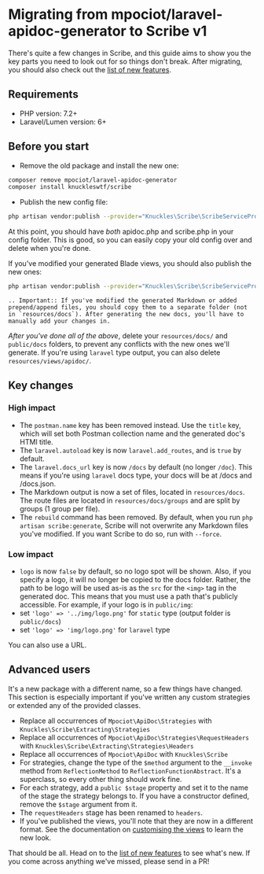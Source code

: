 # Migrating from mpociot/laravel-apidoc-generator to Scribe v1
There's quite a few changes in Scribe, and this guide aims to show you the key parts you need to look out for so things don't break. After migrating, you should also check out the [list of new features](./whats-new.html).

## Requirements
- PHP version: 7.2+
- Laravel/Lumen version: 6+

## Before you start
- Remove the old package and install the new one:

```bash
composer remove mpociot/laravel-apidoc-generator 
composer install knuckleswtf/scribe 
```

- Publish the new config file: 

```bash
php artisan vendor:publish --provider="Knuckles\Scribe\ScribeServiceProvider" --tag=scribe-config
```

At this point, you should have _both_ apidoc.php and scribe.php in your config folder. This is good, so you can easily copy your old config over and delete when you're done.

If you've modified your generated Blade views, you should also publish the new ones:

```bash
php artisan vendor:publish --provider="Knuckles\Scribe\ScribeServiceProvider" --tag=scribe-views
```

```eval_rst
.. Important:: If you've modified the generated Markdown or added prepend/append files, you should copy them to a separate folder (not in `resources/docs`). After generating the new docs, you'll have to manually add your changes in.
```

_After you've done all of the above_, delete your `resources/docs/` and `public/docs` folders, to prevent any conflicts with the new ones we'll generate. If you're using `laravel` type output, you can also delete `resources/views/apidoc/`.

## Key changes
### High impact
- The `postman.name` key has been removed instead. Use the `title` key, which will set both Postman collection name and the generated doc's HTMl title.
- The `laravel.autoload` key is now `laravel.add_routes`, and is `true` by default.
- The `laravel.docs_url` key is now `/docs` by default (no longer `/doc`). This means if you're using `laravel` docs type, your docs will be at <your-app>/docs and <your-app>/docs.json.
- The Markdown output is now a set of files, located in `resources/docs`. The route files are located in `resources/docs/groups` and are split by groups (1 group per file).
- The `rebuild` command has been removed. By default, when you run `php artisan scribe:generate`, Scribe will not overwrite any Markdown files you've modified. If you want Scribe to do so, run with `--force`. 

### Low impact
- `logo` is now `false` by default, so no logo spot will be shown. Also, if you specify a logo, it will no longer be copied to the docs folder. Rather, the path to be logo will be used as-is as the `src` for the `<img>` tag in the generated doc. This means that you must use a path that's publicly accessible. 
For example, if your logo is in `public/img`:
- set `'logo' => '../img/logo.png'` for `static` type (output folder is `public/docs`)
- set `'logo' => 'img/logo.png'` for `laravel` type

You can also use a URL.

## Advanced users
It's a new package with a different name, so a few things have changed. This section is especially important if you've written any custom strategies or extended any of the provided classes.

- Replace all occurrences of `Mpociot\ApiDoc\Strategies` with `Knuckles\Scribe\Extracting\Strategies`
- Replace all occurrences of `Mpociot\ApiDoc\Strategies\RequestHeaders` with `Knuckles\Scribe\Extracting\Strategies\Headers`
- Replace all occurrences of `Mpociot\ApiDoc` with `Knuckles\Scribe`
- For strategies, change the type of the `$method` argument to the `__invoke` method from `ReflectionMethod` to `ReflectionFunctionAbstract`. It's a superclass, so every other thing should work fine.
- For each strategy, add a `public $stage` property and set it to the name of the stage the strategy belongs to. If you have a constructor defined, remove the `$stage` argument from it. 
- The `requestHeaders` stage has been renamed to `headers`.
- If you've published the views, you'll note that they are now in a different format. See the documentation on [customising the views]() to learn the new look.


That should be all. Head on to the [list of new features](./whats-new.html) to see what's new. If you come across anything we've missed, please send in a PR!
